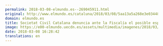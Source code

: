 ```yaml
---
permalink: 2018-03-08-elmundo.es--269045911.html
original: http://www.elmundo.es/cataluna/2018/03/08/5aa13a5a268e3e03448b45a9.html
domain: elmundo.es
title: Societat Civil Catalana denuncia ante la Fiscalía el posible espionaje de los Mossos
image: https://e00-elmundo.uecdn.es/assets/multimedia/imagenes/2018/03/08/15205156520752.jpg
date: 2018-03-08 16:28:42
translations: en
---
```


